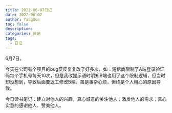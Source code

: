 ```yaml
---
title: 2022-06-07日记
date: 2022-06-07
author: YangQun
toc: false
description:
categories: 日记
tags:
  - 日记
---
```


6月7日。

今天在公司有个项目的bug反反复复改了好多次，如：短信商限制了A端登录验证码每个手机号每天10次，但是我改提示语时明知B端也用了这个限制逻辑，但当时却没想到，导致后面要返工修改B端。虽是事杂心烦，但终是个人粗心的原因导致。

今日读书笔记：建立对他人的兴趣，真心城意的关注他人；激发他人的需求；真心实意的感谢他人、赞美他人。

